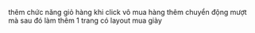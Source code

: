thêm chức năng giỏ hàng khi click vô mua hàng
thêm chuyển động mượt mà
sau đó làm thêm 1 trang có layout mua giày